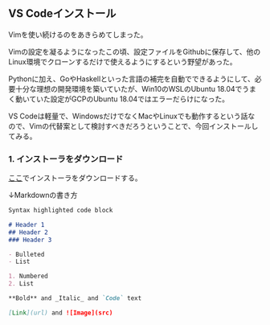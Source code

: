 ## VS Codeインストール

Vimを使い続けるのをあきらめてしまった。

Vimの設定を凝るようになったこの頃、設定ファイルをGithubに保存して、他のLinux環境でクローンするだけで使えるようにするという野望があった。

Pythonに加え、GoやHaskellといった言語の補完を自動でできるようにして、必要十分な理想の開発環境を築いていたが、Win10のWSLのUbuntu 18.04でうまく動いていた設定がGCPのUbuntu 18.04ではエラーだらけになった。

VS Codeは軽量で、WindowsだけでなくMacやLinuxでも動作するという話なので、Vimの代替案として検討すべきだろうということで、今回インストールしてみる。

### 1. インストーラをダウンロード

[ここ](https://code.visualstudio.com/)でインストーラをダウンロードする。

↓Markdownの書き方

```markdown
Syntax highlighted code block

# Header 1
## Header 2
### Header 3

- Bulleted
- List

1. Numbered
2. List

**Bold** and _Italic_ and `Code` text

[Link](url) and ![Image](src)
```
